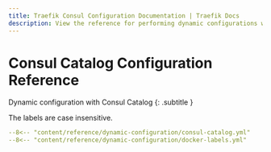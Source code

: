 ```yaml
---
title: Traefik Consul Configuration Documentation | Traefik Docs
description: View the reference for performing dynamic configurations with Traefik Proxy and Consul Catalog. Read the technical documentation.
---
```


# Consul Catalog Configuration Reference

Dynamic configuration with Consul Catalog
{: .subtitle }

The labels are case insensitive.

```yaml
--8<-- "content/reference/dynamic-configuration/consul-catalog.yml"
--8<-- "content/reference/dynamic-configuration/docker-labels.yml"
```
